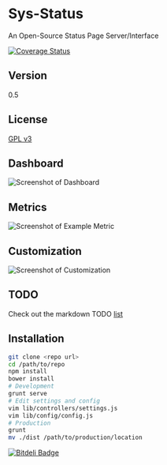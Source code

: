 Sys-Status
==========

An Open-Source Status Page Server/Interface

[![Coverage Status](https://coveralls.io/repos/brutalhonesty/sys-status.js/badge.png)](https://coveralls.io/r/brutalhonesty/sys-status.js)

Version
-------
0.5

License
-------
[GPL v3](https://tldrlegal.com/license/gnu-general-public-license-v3-(gpl-3))


Dashboard
---------
![Screenshot of Dashboard](http://i.imgur.com/KpWhhC7.png)

Metrics
-------
![Screenshot of Example Metric](http://i.imgur.com/RFFJj8o.png)

Customization
--------------
![Screenshot of Customization](http://i.imgur.com/jo0BnFO.png)


TODO
----
Check out the markdown TODO [list](TODO.md)

Installation
------------

```bash
git clone <repo url>
cd /path/to/repo
npm install
bower install
# Development
grunt serve
# Edit settings and config
vim lib/controllers/settings.js
vim lib/config/config.js
# Production
grunt
mv ./dist /path/to/production/location
```

[![Bitdeli Badge](https://d2weczhvl823v0.cloudfront.net/brutalhonesty/sys-status.js/trend.png)](https://bitdeli.com/free "Bitdeli Badge")

